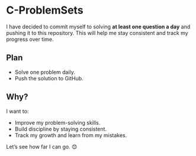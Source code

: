 # C-ProblemSets

I have decided to commit myself to solving **at least one question a day** and pushing it to this repository. This will help me stay consistent and track my progress over time.

## Plan

- Solve one problem daily.
- Push the solution to GitHub.

## Why?

I want to:

- Improve my problem-solving skills.
- Build discipline by staying consistent.
- Track my growth and learn from my mistakes.

Let’s see how far I can go. 😊
